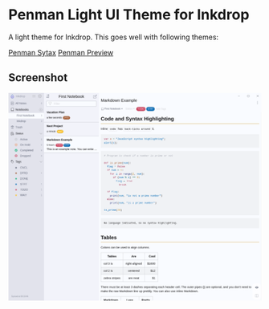 # Penman Light UI Theme for Inkdrop

A light theme for Inkdrop. This goes well with following themes:

[Penman Sytax](https://my.inkdrop.app/plugins/penman-syntax)
[Penman Preview](https://my.inkdrop.app/plugins/penman-preview)

## Screenshot

![full](https://github.com/chartoin/inkdrop-penman-light-ui/blob/5aa2007d4ed3a5e586c8c13575c0af04a577e9dd/images/full.png)

